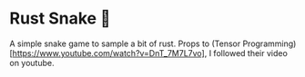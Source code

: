 # Rust Snake 🐍

A simple snake game to sample a bit of rust. Props to (Tensor Programming)[https://www.youtube.com/watch?v=DnT_7M7L7vo], I followed their video on youtube.